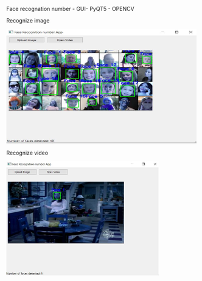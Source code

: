 Face recognation number  - GUI- PyQT5 - OPENCV

Recognize image

<img src="https://github.com/proteus21/COMPUTER-VISION/blob/main/7_Face_recognation_number/Source/Face_image.JPG?raw=true" width="500" height ="300">

Recognize video

<img src="https://github.com/proteus21/COMPUTER-VISION/blob/main/7_Face_recognation_number/Source/Face%20_video.JPG?raw=true" width="400" height ="300">
